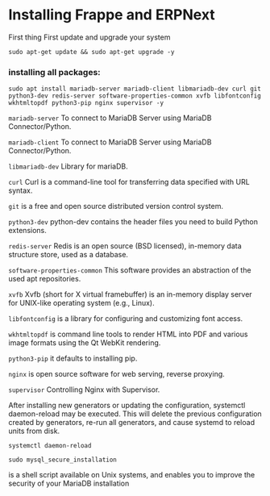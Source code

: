 # Installing Frappe and ERPNext

First thing First update and upgrade your system

```
sudo apt-get update && sudo apt-get upgrade -y
```

### installing all packages:

```
sudo apt install mariadb-server mariadb-client libmariadb-dev curl git python3-dev redis-server software-properties-common xvfb libfontconfig wkhtmltopdf python3-pip nginx supervisor -y
```

`mariadb-server` To connect to MariaDB Server using MariaDB Connector/Python.

`mariadb-client` To connect to MariaDB Server using MariaDB Connector/Python.

`libmariadb-dev` Library for mariaDB.

`curl` Curl is a command-line tool for transferring data specified with URL syntax.

`git` is a free and open source distributed version control system.

`python3-dev` python-dev contains the header files you need to build Python extensions.

`redis-server` Redis is an open source (BSD licensed), in-memory data structure store, used as a database.

`software-properties-common` This software provides an abstraction of the used apt repositories.

`xvfb` Xvfb (short for X virtual framebuffer) is an in-memory display server for UNIX-like operating system (e.g., Linux).

`libfontconfig` is a library for configuring and customizing font access.

`wkhtmltopdf` is command line tools to render HTML into PDF and various image formats using the Qt WebKit rendering.

 `python3-pip` it defaults to installing pip.
 
 `nginx` is open source software for web serving, reverse proxying.
 
 `supervisor` Controlling Nginx with Supervisor.
 
 After installing new generators or updating the configuration, systemctl daemon-reload may be executed. This will delete the previous configuration created by generators, re-run all generators, and cause systemd to reload units from disk.
 
 ```
 systemctl daemon-reload
 ```

```
sudo mysql_secure_installation
```
is a shell script available on Unix systems, and enables you to improve the security of your MariaDB installation


 
 
